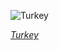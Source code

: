 
![Turkey](https://www.gstatic.com/prettyearth/assets/full/1574.jpg)

*[Turkey](https://www.google.com/maps/@38.864777,33.40229,14z/data=!3m1!1e3)*
